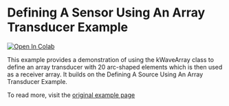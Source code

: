 # Defining A Sensor Using An Array Transducer Example

[![Open In Colab](https://colab.research.google.com/assets/colab-badge.svg)](https://colab.research.google.com/github/waltsims/k-wave-python/blob/HEAD/examples/at_array_as_sensor/at_array_as_sensor.ipynb)

This example provides a demonstration of using the kWaveArray class to define an array transducer with 20 arc-shaped elements which is then used as a receiver array. It builds on the Defining A Source Using An Array Transducer Example.

To read more, visit the [original example page](http://www.k-wave.org/documentation/example_at_array_as_sensor.php)